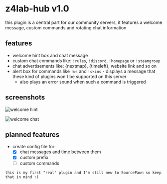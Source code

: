 # z4lab-hub v1.0

this plugin is a central part for our community servers, it features a welcome message, custom commands and rotating chat information

## features 
-   welcome hint box and chat message
-   custom chat commands like: `!rules`, `!discord`, `!homepage` or `!steamgroup`
-   chat advertisements like: {nextmap}, {timeleft}, website link and so on
-   alert box for commands like `!ws` and `!skins` - displays a message that these kind of plugins won't be supported on this server
    -   also plays an error sound when such a command is triggered

## screenshots

![welcome hint](https://z4lab.com/downloads/welcome-hint.jpg)

![welcome chat](https://z4lab.com/downloads/welcome-chat.jpg)

## planned features
-   create config file for:
    - [x] chat messages and time between them
    - [x] custom prefix
    - [ ] custom commands

```text
this is my first "real" plugin and I'm still new to SourcePawn so keep that in mind :)
```
